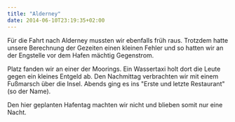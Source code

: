 ```yaml
---
title: "Alderney"
date: 2014-06-10T23:19:35+02:00
---
```

Für die Fahrt nach Alderney mussten wir ebenfalls früh raus. Trotzdem hatte unsere Berechnung der Gezeiten einen kleinen Fehler und so hatten wir an der Engstelle vor dem Hafen mächtig Gegenstrom.

Platz fanden wir an einer der Moorings. Ein Wassertaxi holt dort die Leute gegen ein kleines Entgeld ab. Den Nachmittag verbrachten wir mit einem Fußmarsch über die Insel. Abends ging es ins "Erste und letzte Restaurant" (so der Name). 

Den hier geplanten Hafentag machten wir nicht und blieben somit nur eine Nacht.